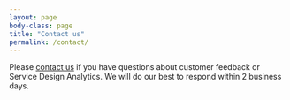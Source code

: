 ```yaml
---
layout: page
body-class: page
title: "Contact us"
permalink: /contact/
---
```



Please [contact us](mailto:{{site.team_email}})
if you have questions about customer feedback or Service Design Analytics.
We will do our best to respond within 2 business days.

<div id="touchpoint-contact-form"></div>

<script src="https://touchpoints.app.cloud.gov/touchpoints/45/js" async></script>    
